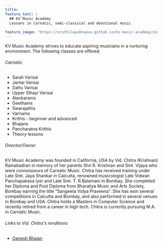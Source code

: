```yaml
---
title: 
feature_text: |
  ## KV Music Academy
  Lessons in Carnatic, semi-classical and devotional music
  
feature_image: "https://sruthilayabhaava.github.io/kv-music-academy/assets/Carnatic-trimuri.jpg"
---
```



KV Music Academy strives to educate aspiring musicians in a nurturing environment. The following classes are offered:

###### Carnatic 


- Sarali Varisai
- Jantai Varisai
- Dattu Varisai
- Upper Sthayi Varisai
- Alankarams
- Geethams
- Swarajathis
- Varnams
- Krithis - beginner and advanced
- Bhajans
- Pancharatna Krithis
- Theory lessons


######  Director/Owner

KV Music Academy was founded in California, USA by Vid. Chitra (Krishnan) Ramabadran in memory of her parents Shri R. Krishnan and Smt. Vijaya who were connoisseurs of Carnatic Music. Chitra has received training under Late Smt. Jaya Shankar in Calcutta, renowned musicologist Late Vidwan Panchapakesa Iyer and Late Smt. T. R.Balamani in Bombay. She completed her Diploma and Post Diploma from Bharatiya Music and Arts Society, Bombay earning the title "Sangeeta Vidya Praveena". She has won several competitions in Calcutta and Bombay, and also performed in several venues in Bombay and USA. Chitra holds a Masters in Computer Science and recently retired from a career in high tech. Chitra is currently pursuing M.A. in Carnatic Music. 

###### Links to Vid. Chitra's renditions
- [Ganesh Bhajan](https://youtu.be/4G8PK2wepaA)

